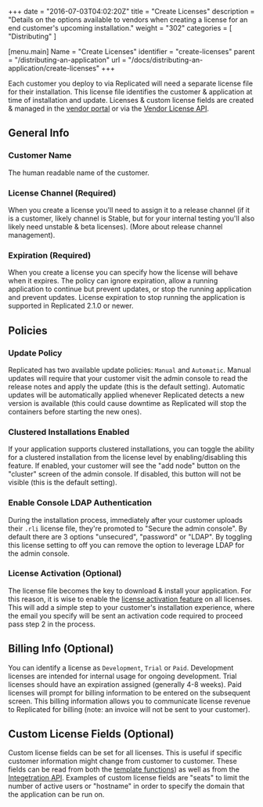 +++
date = "2016-07-03T04:02:20Z"
title = "Create Licenses"
description = "Details on the options available to vendors when creating a license for an end customer's upcoming installation."
weight = "302"
categories = [ "Distributing" ]

[menu.main]
Name       = "Create Licenses"
identifier = "create-licenses"
parent     = "/distributing-an-application"
url        = "/docs/distributing-an-application/create-licenses"
+++

Each customer you deploy to via Replicated will need a separate license file for their
installation. This license file identifies the customer & application at time of
installation and update. Licenses & custom license fields are created & managed in the
[vendor portal](https://vendor.replicated.com/#/licenses) or via the
[Vendor License API](/reference/vendor-api).

## General Info

### Customer Name
The human readable name of the customer.

### License Channel (Required)
When you create a license you'll need to assign it to a release channel (if it is a customer,
likely channel is Stable, but for your internal testing you'll also likely need unstable &
 beta licenses). (More about release channel management).

### Expiration (Required)
When you create a license you can specify how the license will behave when it expires.  The policy
can ignore expiration, allow a running application to continue but prevent updates, or stop
the running application and prevent updates.  License expiration to stop running the application is supported in Replicated 2.1.0
or newer.

## Policies

### Update Policy
Replicated has two available update policies: `Manual` and `Automatic`. Manual updates will require that your customer visit the admin console to read the release notes and apply the update (this is the default setting). Automatic updates will be automatically applied whenever Replicated detects a new version is available (this could cause downtime as Replicated will stop the containers before starting the new ones).

### Clustered Installations Enabled
If your application supports clustered installations, you can toggle the ability for a clustered installation from the license level by enabling/disabling this feature. If enabled, your customer will see the "add node" button on the "cluster" screen of the admin console. If disabled, this button will not be visible (this is the default setting).

### Enable Console LDAP Authentication
During the installation process, immediately after your customer uploads their `.rli` license file, they're promoted to "Secure the admin console". By default there are 3 options "unsecured", "password" or "LDAP". By toggling this license setting to off you can remove the option to leverage LDAP for the admin console.

### License Activation (Optional)
The license file becomes the key to download & install your application. For this reason,
it is wise to enable the [license activation feature](/kb/supporting-your-customers/two-factor-licenses)
on all licenses. This will add a simple step to your customer's installation experience,
where the email you specify will be sent an activation code required to proceed pass step 2
in the process.

## Billing Info (Optional)
You can identify a license as `Development`, `Trial` or `Paid`. Development licenses are intended for internal usage for ongoing development. Trial licenses should have an expiration assigned (generally 4-8 weeks). Paid licenses will prompt for billing information to be entered on the subsequent screen. This billing information allows you to communicate license revenue to Replicated for billing (note: an invoice will not be sent to your customer).

## Custom License Fields (Optional)
Custom license fields can be set for all licenses. This is useful if specific customer
information might change from customer to customer. These fields can be read from both
the [template functions](/packaging-an-application/template-functions)) as well as from
the [Integetration API](/reference/integration-api). Examples of custom license fields are
"seats" to limit the number of active users or "hostname" in order to specify the domain
that the application can be run on.
